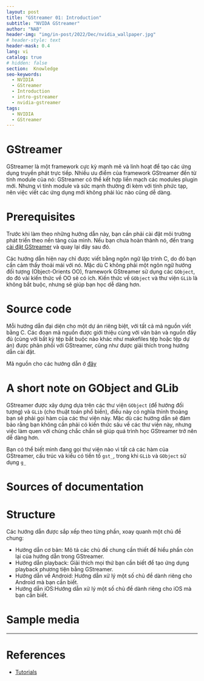 ```yaml
---
layout: post
title: "GStreamer 01: Introduction"
subtitle: "NVIDA GStreamer"
author: "NAB"
header-img: "img/in-post/2022/Dec/nvidia_wallpaper.jpg"
# header-style: text
header-mask: 0.4
lang: vi
catalog: true
# hidden: false
section:  Knowledge
seo-keywords:
  - NVIDIA
  - GStreamer
  - Introduction
  - intro-gstreamer
  - nvidia-gstreamer
tags:
  - NVIDIA 
  - GStreamer
---
```


# GStreamer

GStreamer là một framework cực kỳ mạnh mẽ và linh hoạt để tạo các ứng dụng truyền phát trực tiếp. Nhiều ưu điểm của framework GStreamer đến từ tính module của nó: GStreamer có thể kết hợp liền mạch các modules plugin mới. Nhưng vì tính module và sức mạnh thường đi kèm với tính phức tạp, nên việc viết các ứng dụng mới không phải lúc nào cũng dễ dàng.

# Prerequisites

Trước khi làm theo những hướng dẫn này, bạn cần phải cài đặt môi trường phát triển theo nền tảng của mình. Nếu bạn chưa hoàn thành nó, đến trang [cài đặt GStreamer](https://gstreamer.freedesktop.org/documentation/installing/index.html?gi-language=c) và quay lại đây sau đó.

Các hướng dẫn hiện nay chỉ được viết bằng ngôn ngữ lập trình C, do đó bạn cần cảm thấy thoải mái với nó. Mặc dù C không phải một ngôn ngữ hướng đối tượng (Object-Orients OO), framework GStreamer sử dụng các `GObject`, do đó vài kiến thức về OO sẽ có ích. Kiến thức về `GObject` và thư viện `GLib` là không bắt buộc, nhưng sẽ giúp bạn học dễ dàng hơn.

# Source code

Mỗi hướng dẫn đại diện cho một dự án riêng biệt, với tất cả mã nguồn viết bằng C. Các đoạn mã nguồn được giới thiệu cùng với văn bản và nguồn đầy đủ (cùng với bất kỳ tệp bắt buộc nào khác như makefiles tệp hoặc tệp dự án) được phân phối với GStreamer, cũng như được giải thích trong hướng dẫn cài đặt.

Mã nguồn cho các hướng dẫn ở [đây](https://gitlab.freedesktop.org/gstreamer/gstreamer-rs/-/tree/master/tutorials/src/bin)

# A short note on GObject and GLib

GStreamer được xây dựng dựa trên các thư viện `GObject` (để hướng đối tượng) và `GLib` (cho thuật toán phổ biến), điều này có nghĩa thỉnh thoảng bạn sẽ phải gọi hàm của các thư viện này. Mặc dù các hướng dẫn sẽ đảm bảo rằng bạn không cần phải có kiến ​​thức sâu về các thư viện này, nhưng việc làm quen với chúng chắc chắn sẽ giúp quá trình học GStreamer trở nên dễ dàng hơn.

Bạn có thể biết mình đang gọi thư viện nào vì tất cả các hàm của GStreamer, cấu trúc và kiểu có tiền tố `gst_`, trong khi `GLib` và `GObject` sử dụng `g_`

# Sources of documentation

# Structure

Các hướng dẫn được sắp xếp theo từng phần, xoay quanh một chủ đề chung:

* Hướng dẫn cơ bản: Mô tả các chủ đề chung cần thiết để hiểu phần còn lại của hướng dẫn trong GStreamer.
* Hướng dẫn playback: Giải thích mọi thứ bạn cần biết để tạo ứng dụng playback phương tiện bằng GStreamer.
* Hướng dẫn về Android: Hướng dẫn xử lý một số chủ đề dành riêng cho Android mà bạn cần biết.
* Hướng dẫn iOS:Hướng dẫn xử lý một số chủ đề dành riêng cho iOS mà bạn cần biết.
  
# Sample media

----

# References

* [Tutorials](https://gstreamer.freedesktop.org/documentation/tutorials/index.html?gi-language=c)

